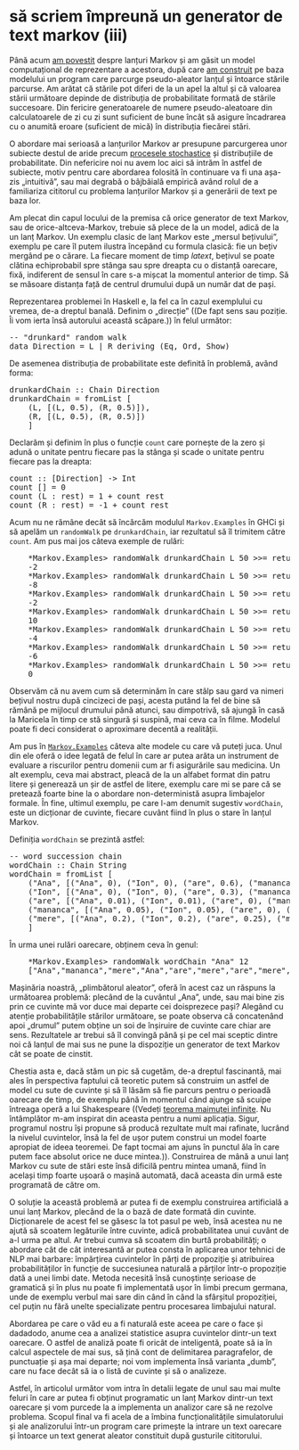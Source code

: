 să scriem împreună un generator de text markov (iii)
====================================================

[markov-i]: http://lucian.mogosanu.ro/bricks/sa-scriem-impreuna-un-generator-de-text-markov-i "să scriem împreună un generator de text markov (i)"
[markov-ii]: http://lucian.mogosanu.ro/bricks/sa-scriem-impreuna-un-generator-de-text-markov-ii "să scriem împreună un generator de text markov (ii)"
[stochastic-process]: http://en.wikipedia.org/wiki/Stochastic_process "Stochastic process"
[github-examples]: https://github.com/spyked/writer-monkey/blob/article-base/Markov/Examples.hs "writer-monkey/Markov/Examples.hs at article-base"
[infinite-monkey]: http://en.wikipedia.org/wiki/Infinite_monkey_theorem "Infinte monkey theorem"

Până acum [am povestit][markov-i] despre lanțuri Markov și am găsit un model computațional de reprezentare a acestora, după care [am construit][markov-ii] pe baza modelului un program care parcurge pseudo-aleator lanțul și întoarce stările parcurse. Am arătat că stările pot diferi de la un apel la altul și că valoarea stării următoare depinde de distribuția de probabilitate formată de stările succesoare. Din fericire generatoarele de numere pseudo-aleatoare din calculatoarele de zi cu zi sunt suficient de bune încât să asigure încadrarea cu o anumită eroare (suficient de mică) în distribuția fiecărei stări.

O abordare mai serioasă a lanțurilor Markov ar presupune parcurgerea unor subiecte destul de aride precum [procesele stochastice][stochastic-process] și distribuțiile de probabilitate. Din nefericire noi nu avem loc aici să intrăm în astfel de subiecte, motiv pentru care abordarea folosită în continuare va fi una așa-zis „intuitivă”, sau mai degrabă o bâjbâială empirică având rolul de a familiariza cititorul cu problema lanțurilor Markov și a generării de text pe baza lor.

Am plecat din capul locului de la premisa că orice generator de text Markov, sau de orice-altceva-Markov, trebuie să plece de la un model, adică de la un lanț Markov. Un exemplu clasic de lanț Markov este „mersul bețivului”, exemplu pe care îl putem ilustra începând cu formula clasică: fie un bețiv mergând pe o cărare. La fiecare moment de timp $latex t$, bețivul se poate clătina echiprobabil spre stânga sau spre dreapta cu o distanță oarecare, fixă, indiferent de sensul în care s-a mișcat la momentul anterior de timp. Să se măsoare distanța față de centrul drumului după un număr dat de pași.

Reprezentarea problemei în Haskell e, la fel ca în cazul exemplului cu vremea, de-a dreptul banală. Definim o „direcție” ((De fapt sens sau poziție. Îi vom ierta însă autorului această scăpare.)) în felul următor:

<pre lang="haskell">
-- "drunkard" random walk
data Direction = L | R deriving (Eq, Ord, Show)
</pre>

De asemenea distribuția de probabilitate este definită în problemă, având forma:

<pre lang="haskell">
drunkardChain :: Chain Direction
drunkardChain = fromList [
    (L, [(L, 0.5), (R, 0.5)]),
    (R, [(L, 0.5), (R, 0.5)])
    ]
</pre>

Declarăm și definim în plus o funcție `count` care pornește de la zero și adună o unitate pentru fiecare pas la stânga și scade o unitate pentru fiecare pas la dreapta:

<pre lang="haskell">
count :: [Direction] -> Int
count [] = 0
count (L : rest) = 1 + count rest
count (R : rest) = -1 + count rest
</pre>

Acum nu ne rămâne decât să încărcăm modulul `Markov.Examples` în GHCi și să apelăm un `randomWalk` pe `drunkardChain`, iar rezultatul să îl trimitem către `count`. Am pus mai jos câteva exemple de rulări:

<pre lang="haskell">
	*Markov.Examples> randomWalk drunkardChain L 50 >>= return . count
	-2
	*Markov.Examples> randomWalk drunkardChain L 50 >>= return . count
	-8
	*Markov.Examples> randomWalk drunkardChain L 50 >>= return . count
	-2
	*Markov.Examples> randomWalk drunkardChain L 50 >>= return . count
	10
	*Markov.Examples> randomWalk drunkardChain L 50 >>= return . count
	-4
	*Markov.Examples> randomWalk drunkardChain L 50 >>= return . count
	-6
	*Markov.Examples> randomWalk drunkardChain L 50 >>= return . count
	0
</pre>

Observăm că nu avem cum să determinăm în care stâlp sau gard va nimeri bețivul nostru după cincizeci de pași, acesta putând la fel de bine să rămână pe mijlocul drumului până atunci, sau dimpotrivă, să ajungă în casă la Maricela în timp ce stă singură și suspină, mai ceva ca în filme. Modelul poate fi deci considerat o aproximare decentă a realității.

Am pus în [`Markov.Examples`][github-examples] câteva alte modele cu care vă puteți juca. Unul din ele oferă o idee legată de felul în care ar putea arăta un instrument de evaluare a riscurilor pentru domenii cum ar fi asigurările sau medicina. Un alt exemplu, ceva mai abstract, pleacă de la un alfabet format din patru litere și generează un șir de astfel de litere, exemplu care mi se pare că se pretează foarte bine la o abordare non-deterministă asupra limbajelor formale. În fine, ultimul exemplu, pe care l-am denumit sugestiv `wordChain`, este un dicționar de cuvinte, fiecare cuvânt fiind în plus o stare în lanțul Markov.

Definiția `wordChain` se prezintă astfel:

<pre lang="haskell">
-- word succession chain
wordChain :: Chain String
wordChain = fromList [
    ("Ana", [("Ana", 0), ("Ion", 0), ("are", 0.6), ("mananca", 0.3), ("mere", 0.1)]),
    ("Ion", [("Ana", 0), ("Ion", 0), ("are", 0.3), ("mananca", 0.68), ("mere", 0.02)]),
    ("are", [("Ana", 0.01), ("Ion", 0.01), ("are", 0), ("mananca", 0), ("mere", 0.98)]),
    ("mananca", [("Ana", 0.05), ("Ion", 0.05), ("are", 0), ("mananca", 0), ("mere", 0.9)]),
    ("mere", [("Ana", 0.2), ("Ion", 0.2), ("are", 0.25), ("mananca", 0.25), ("mere", 0.1)])
    ]
</pre>

În urma unei rulări oarecare, obținem ceva în genul:

<pre lang="haskell">
	*Markov.Examples> randomWalk wordChain "Ana" 12
	["Ana","mananca","mere","Ana","are","mere","are","mere","Ion","mananca","mere","Ion"]
</pre>

Mașinăria noastră, „plimbătorul aleator”, oferă în acest caz un răspuns la următoarea problemă: plecând de la cuvântul „Ana”, unde, sau mai bine zis prin ce cuvinte mă vor duce mai departe cei doisprezece pași? Alegând cu atenție probabilitățile stărilor următoare, se poate observa că concatenând apoi „drumul” putem obține un soi de înșiruire de cuvinte care chiar are sens. Rezultatele ar trebui să îl convingă până și pe cel mai sceptic dintre noi că lanțul de mai sus ne pune la dispoziție un generator de text Markov cât se poate de cinstit.

Chestia asta e, dacă stăm un pic să cugetăm, de-a dreptul fascinantă, mai ales în perspectiva faptului că teoretic putem să construim un astfel de model cu sute de cuvinte și să îl lăsăm să fie parcurs pentru o perioadă oarecare de timp, de exemplu până în momentul când ajunge să scuipe întreaga operă a lui Shakespeare ((Vedeți [teorema maimuței infinite][infinite-monkey]. Nu întâmplător m-am inspirat din aceasta pentru a numi aplicația. Sigur, programul nostru își propune să producă rezultate mult mai rafinate, lucrând la nivelul cuvintelor, însă la fel de ușor putem construi un model foarte apropiat de ideea teoremei. De fapt tocmai am ajuns în punctul ăla în care putem face absolut orice ne duce mintea.)). Construirea de mână a unui lanț Markov cu sute de stări este însă dificilă pentru mintea umană, fiind în același timp foarte ușoară o mașină automată, dacă aceasta din urmă este programată de către om.

O soluție la această problemă ar putea fi de exemplu construirea artificială a unui lanț Markov, plecând de la o bază de date formată din cuvinte. Dicționarele de acest fel se găsesc la tot pasul pe web, însă acestea nu ne ajută să scoatem legăturile între cuvinte, adică probabilitatea unui cuvânt de a-l urma pe altul. Ar trebui cumva să scoatem din burtă probabilități; o abordare cât de cât interesantă ar putea consta în aplicarea unor tehnici de NLP mai barbare: împărțirea cuvintelor în părți de propoziție și atribuirea probabilităților în funcție de succesiunea naturală a părților într-o propoziție dată a unei limbi date. Metoda necesită însă cunoștințe serioase de gramatică și în plus nu poate fi implementată ușor în limbi precum germana, unde de exemplu verbul mai sare din când în când la sfârșitul propoziției, cel puțin nu fără unelte specializate pentru procesarea limbajului natural.

Abordarea pe care o văd eu a fi naturală este aceea pe care o face și dadadodo, anume cea a analizei statistice asupra cuvintelor dintr-un text oarecare. O astfel de analiză poate fi oricât de inteligentă, poate să ia în calcul aspectele de mai sus, să țină cont de delimitarea paragrafelor, de punctuație și așa mai departe; noi vom implementa însă varianta „dumb”, care nu face decât să ia o listă de cuvinte și să o analizeze.

Astfel, în articolul următor vom intra în detalii legate de unul sau mai multe feluri în care ar putea fi obținut programatic un lanț Markov dintr-un text oarecare și vom purcede la a implementa un analizor care să ne rezolve problema. Scopul final va fi acela de a îmbina funcționalitățile simulatorului și ale analizorului într-un program care primește la intrare un text oarecare și întoarce un text generat aleator constituit după gusturile cititorului.
